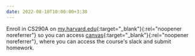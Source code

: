 ```yaml
---
date: 2022-08-10T10:00:00+3:30
---
```

Enroll in CS290A on [my.harvard.edu](my.harvard.edu){:target="_blank"}{:rel="noopener noreferrer"} 
so you can access [canvas](https://canvas.harvard.edu/courses/106762){:target="_blank"}{:rel="noopener noreferrer"}, 
where you can access the course's slack and submit homework.
